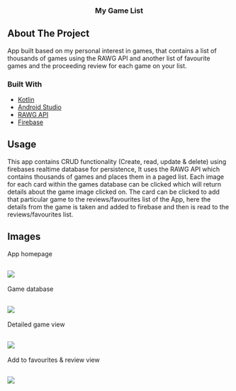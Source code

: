   <h3 align="center">My Game List</h3>

<!-- ABOUT THE PROJECT -->
## About The Project
App built based on my personal interest in games, that contains a list of thousands of games using the RAWG API and another list of favourite games and the proceeding review for each game on your list.

### Built With

* [Kotlin](https://kotlinlang.org/)
* [Android Studio](https://developer.android.com/studio)
* [RAWG API](https://rawg.io/apidocs)
* [Firebase](https://firebase.google.com/docs/database)

<!-- USAGE EXAMPLES -->
## Usage

This app contains CRUD functionality (Create, read, update & delete) using firebases realtime database for persistence, It uses the RAWG API which contains thousands of games and places them in a paged list. Each image for each card within the games database can be clicked which will return details about the game image clicked on. The card can be clicked to add that particular game to the reviews/favourites list of the App, here the details from the game is taken and added to firebase and then is read to the reviews/favourites list.

<!-- APP IMAGES -->
## Images

  App homepage 
## ![](https://user-images.githubusercontent.com/78083043/114903643-e98d1480-9e0e-11eb-8e6b-5bf9decfa848.png)

  Game database 
## ![](https://user-images.githubusercontent.com/78083043/114903720-fc074e00-9e0e-11eb-9abd-f273ffa1ebb9.png)

  Detailed game view 
## ![](https://user-images.githubusercontent.com/78083043/114903832-193c1c80-9e0f-11eb-88ca-72f0dadbe827.png)

  Add to favourites & review view 
## ![](https://user-images.githubusercontent.com/78083043/114903950-3bce3580-9e0f-11eb-86cf-473fcfeaf221.png)




